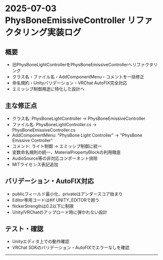 # 2025-07-03 PhysBoneEmissiveController リファクタリング実装ログ

## 概要
- 旧PhysBoneLightControllerをPhysBoneEmissiveControllerへリファクタリング
- クラス名・ファイル名・AddComponentMenu・コメントを一括修正
- 命名規約・Unityバリデーション・VRChat AutoFIX完全対応
- エミッシブ制御用途に特化した設計へ

## 主な修正点
- クラス名: PhysBoneLightController → PhysBoneEmissiveController
- ファイル名: PhysBoneLightController.cs → PhysBoneEmissiveController.cs
- AddComponentMenu: "PhysBone Light Controller" → "PhysBone Emissive Controller"
- コメント: ライト制御 → エミッシブ制御に統一
- 変数命名規則の統一、MaterialPropertyBlockの利用徹底
- AudioSource等の非対応コンポーネント排除
- MITライセンス表記追加

## バリデーション・AutoFIX対応
- publicフィールド最小化、privateはアンダースコア始まり
- Editor専用コードは#if UNITY_EDITORで囲う
- flickerStrengthは0.2以下に制限
- Unity/VRChatのアップロード時に弾かれない設計

## テスト・確認
- Unityエディタ上での動作確認
- VRChat SDKのバリデーション・AutoFIXでエラーなしを確認

--- 